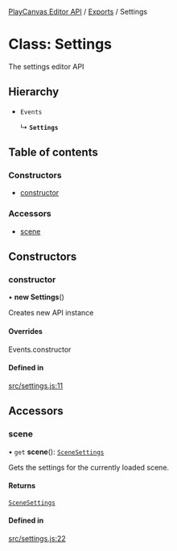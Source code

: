 [PlayCanvas Editor API](../README.md) / [Exports](../modules.md) / Settings

# Class: Settings

The settings editor API

## Hierarchy

- `Events`

  ↳ **`Settings`**

## Table of contents

### Constructors

- [constructor](Settings.md#constructor)

### Accessors

- [scene](Settings.md#scene)

## Constructors

### constructor

• **new Settings**()

Creates new API instance

#### Overrides

Events.constructor

#### Defined in

[src/settings.js:11](https://github.com/playcanvas/editor-api/blob/1e69a27/src/settings.js#L11)

## Accessors

### scene

• `get` **scene**(): [`SceneSettings`](SceneSettings.md)

Gets the settings for the currently loaded scene.

#### Returns

[`SceneSettings`](SceneSettings.md)

#### Defined in

[src/settings.js:22](https://github.com/playcanvas/editor-api/blob/1e69a27/src/settings.js#L22)
